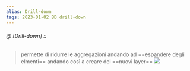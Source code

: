 ```yaml
---
alias: Drill-down
tags: 2023-01-02 BD drill-down
---
```


###### @ [Drill-down] ::
> permette di ridurre le aggregazioni andando ad ==espandere degli elmenti== andando così a creare dei ==nuovi layer==
![](drilldown.png)